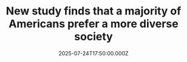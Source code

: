 ---
title: "New study finds that a majority of Americans prefer a more diverse society"
date: 2025-07-24T17:50:00.000Z
category: Human Kindness
externalLink: "https://www.goodgoodgood.co/articles/diversity-in-america-study"
image: ""
excerpt: "Researchers found that the sentiment persists across political and religious divides.…"
---